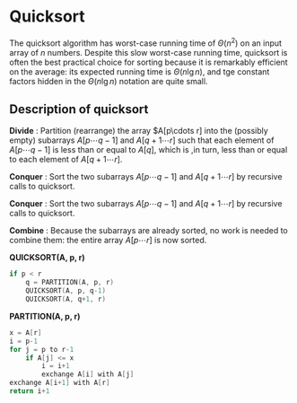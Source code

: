 # Quicksort

The quicksort algorithm has worst-case running time of $\Theta(n^2)$ on an input array of $n$ numbers. Despite this slow worst-case running time, quicksort is often the best practical choice for sorting because it is remarkably efficient on the average: its expected running time is $\Theta(n\lg n)$, and tge constant factors hidden in the $\Theta(n\lg n)$ notation are quite small.  

## Description of quicksort  

**Divide** : Partition (rearrange) the array $A[p\cdots r] into the (possibly empty) subarrays $A[p\cdots q-1]$ and $A[q+1\cdots r]$ such that each element of $A[p\cdots q-1]$ is less than or equal to $A[q]$, which is ,in turn, less than or equal to each element of $A[q+1\cdots r]$.  

**Conquer** : Sort the two subarrays $A[p\cdots q-1]$ and $A[q+1\cdots r]$ by recursive calls to quicksort.  

**Conquer** : Sort the two subarrays $A[p\cdots q-1]$ and $A[q+1\cdots r]$ by recursive calls to quicksort.  

**Combine** : Because the subarrays are already sorted, no work is needed to combine them: the entire array $A[p\cdots r]$ is now sorted.  

**QUICKSORT(A, p, r)**  
```c
if p < r
    q = PARTITION(A, p, r)
    QUICKSORT(A, p, q-1)
    QUICKSORT(A, q+1, r)
```

**PARTITION(A, p, r)**
```c
x = A[r]
i = p-1
for j = p to r-1
    if A[j] <= x
        i = i+1
        exchange A[i] with A[j]
exchange A[i+1] with A[r]
return i+1
```